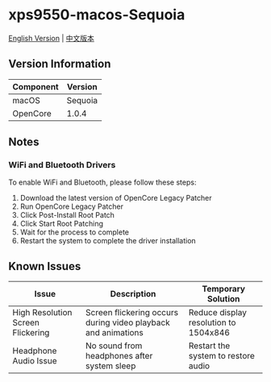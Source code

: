 # xps9550-macos-Sequoia

[English Version](README_EN.md) | [中文版本](README.md)

## Version Information

| Component | Version |
|-----------|---------|
| macOS | Sequoia |
| OpenCore | 1.0.4 |

## Notes

### WiFi and Bluetooth Drivers
To enable WiFi and Bluetooth, please follow these steps:
1. Download the latest version of OpenCore Legacy Patcher
2. Run OpenCore Legacy Patcher
3. Click Post-Install Root Patch
4. Click Start Root Patching
5. Wait for the process to complete
6. Restart the system to complete the driver installation

## Known Issues

| Issue | Description | Temporary Solution |
|-------|-------------|-------------------|
| High Resolution Screen Flickering | Screen flickering occurs during video playback and animations | Reduce display resolution to 1504x846 |
| Headphone Audio Issue | No sound from headphones after system sleep | Restart the system to restore audio | 
